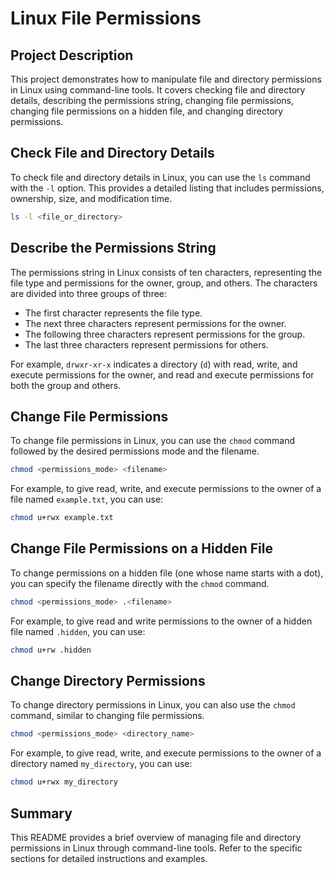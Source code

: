 # Linux File Permissions

## Project Description

This project demonstrates how to manipulate file and directory permissions in Linux using command-line tools. It covers checking file and directory details, describing the permissions string, changing file permissions, changing file permissions on a hidden file, and changing directory permissions.

## Check File and Directory Details

To check file and directory details in Linux, you can use the `ls` command with the `-l` option. This provides a detailed listing that includes permissions, ownership, size, and modification time.

```bash
ls -l <file_or_directory>
```

## Describe the Permissions String

The permissions string in Linux consists of ten characters, representing the file type and permissions for the owner, group, and others. The characters are divided into three groups of three:
- The first character represents the file type.
- The next three characters represent permissions for the owner.
- The following three characters represent permissions for the group.
- The last three characters represent permissions for others.

For example, `drwxr-xr-x` indicates a directory (`d`) with read, write, and execute permissions for the owner, and read and execute permissions for both the group and others.

## Change File Permissions

To change file permissions in Linux, you can use the `chmod` command followed by the desired permissions mode and the filename.

```bash
chmod <permissions_mode> <filename>
```

For example, to give read, write, and execute permissions to the owner of a file named `example.txt`, you can use:

```bash
chmod u+rwx example.txt
```

## Change File Permissions on a Hidden File

To change permissions on a hidden file (one whose name starts with a dot), you can specify the filename directly with the `chmod` command.

```bash
chmod <permissions_mode> .<filename>
```

For example, to give read and write permissions to the owner of a hidden file named `.hidden`, you can use:

```bash
chmod u+rw .hidden
```

## Change Directory Permissions

To change directory permissions in Linux, you can also use the `chmod` command, similar to changing file permissions.

```bash
chmod <permissions_mode> <directory_name>
```

For example, to give read, write, and execute permissions to the owner of a directory named `my_directory`, you can use:

```bash
chmod u+rwx my_directory
```

## Summary

This README provides a brief overview of managing file and directory permissions in Linux through command-line tools. Refer to the specific sections for detailed instructions and examples.
